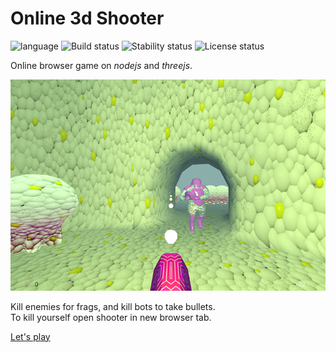 

# Online 3d Shooter  

![language](https://img.shields.io/badge/code-es6-green.svg) 
![Build status](https://img.shields.io/badge/build-passing-green.svg) 
![Stability status](https://img.shields.io/badge/stability-stable-green.svg) 
![License status](https://img.shields.io/badge/license-Beerware-green.svg)  

Online browser game on *nodejs* and *threejs*.  
  
  
![pic](https://raw.githubusercontent.com/fire888/shooter/master/www/assets/shooter1.jpg)  
  
  
Kill enemies for frags, and kill bots to take bullets.  
To kill yourself open shooter in new browser tab. 

[Let's play](http://shooter.e2e4d7d5.ru) 

